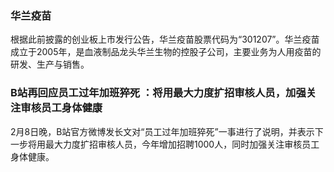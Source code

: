 ### 华兰疫苗
根据此前披露的创业板上市发行公告，华兰疫苗股票代码为“301207”。华兰疫苗成立于2005年，是血液制品龙头华兰生物的控股子公司，主要业务为人用疫苗的研发、生产与销售。
### B站再回应员工过年加班猝死 ：将用最大力度扩招审核人员，加强关注审核员工身体健康
2月8日晚，B站官方微博发长文对“员工过年加班猝死”一事进行了说明，并表示下一步将用最大力度扩招审核人员，今年增加招聘1000人，同时加强关注审核员工身体健康。
